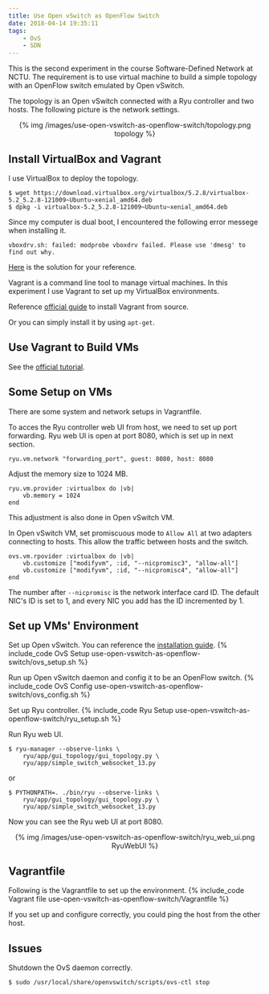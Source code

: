 ```yaml
---
title: Use Open vSwitch as OpenFlow Switch
date: 2018-04-14 19:35:11
tags:
    - OvS
    - SDN
---
```


This is the second experiment in the course Software-Defined Network at NCTU. The requirement is to use virtual machine to build a simple topology with an OpenFlow switch emulated by Open vSwitch. <!-- more -->

The topology is an Open vSwitch connected with a Ryu controller and two hosts. The following picture is the network settings.

<center>
{% img /images/use-open-vswitch-as-openflow-switch/topology.png topology %}
</center>

## Install VirtualBox and Vagrant
I use VirtualBox to deploy the topology.
```
$ wget https://download.virtualbox.org/virtualbox/5.2.8/virtualbox-5.2_5.2.8-121009~Ubuntu~xenial_amd64.deb
$ dpkg -i virtualbox-5.2_5.2.8-121009~Ubuntu~xenial_amd64.deb
```

Since my computer is dual boot, I encountered the following error messege when installing it.
```
vboxdrv.sh: failed: modprobe vboxdrv failed. Please use 'dmesg' to find out why.
```
[Here](https://askubuntu.com/a/900121) is the solution for your reference.

Vagrant is a command line tool to manage virtual machines. In this experiment I use Vagrant to set up my VirtualBox environments.

Reference [official guide](https://www.vagrantup.com/docs/installation/source.html) to install Vagrant from source.

Or you can simply install it by using `apt-get`.

## Use Vagrant to Build VMs
See the [official tutorial](https://www.vagrantup.com/docs/).

## Some Setup on VMs
There are some system and network setups in Vagrantfile.

To acces the Ryu controller web UI from host, we need to set up port forwarding. Ryu web UI is open at port 8080, which is set up in next section.
```
ryu.vm.network "forwarding_port", guest: 8080, host: 8080
```

Adjust the memory size to 1024 MB.
```
ryu.vm.provider :virtualbox do |vb|
    vb.memory = 1024
end
```
This adjustment is also done in Open vSwitch VM.

In Open vSwitch VM, set promiscuous mode to `Allow All` at two adapters connecting to hosts. This allow the traffic between hosts and the switch.
```
ovs.vm.rpovider :virtualbox do |vb|
    vb.customize ["modifyvm", :id, "--nicpromisc3", "allow-all"]
    vb.customize ["modifyvm", :id, "--nicpromisc4", "allow-all"]
end
```
The number after `--nicpromisc` is the network interface card ID. The default NIC's ID is set to 1, and every NIC you add has the ID incremented by 1.

## Set up VMs' Environment
Set up Open vSwitch. You can reference the [installation guide](https://github.com/openvswitch/ovs/blob/master/Documentation/intro/install/general.rst).
{% include_code OvS Setup use-open-vswitch-as-openflow-switch/ovs_setup.sh %}

Run up Open vSwitch daemon and config it to be an OpenFlow switch.
{% include_code OvS Config use-open-vswitch-as-openflow-switch/ovs_config.sh %}

Set up Ryu controller.
{% include_code Ryu Setup use-open-vswitch-as-openflow-switch/ryu_setup.sh %}

Run Ryu web UI.
```
$ ryu-manager --observe-links \
    ryu/app/gui_topology/gui_topology.py \
    ryu/app/simple_switch_websocket_13.py
```
or
```
$ PYTHONPATH=. ./bin/ryu --observe-links \
    ryu/app/gui_topology/gui_topology.py \
    ryu/app/simple_switch_websocket_13.py
```
Now you can see the Ryu web UI at port 8080.

<center>
{% img /images/use-open-vswitch-as-openflow-switch/ryu_web_ui.png RyuWebUI %}
</center>

## Vagrantfile
Following is the Vagrantfile to set up the environment.
{% include_code Vagrant file use-open-vswitch-as-openflow-switch/Vagrantfile %}

If you set up and configure correctly, you could ping the host from the other host.

## Issues
Shutdown the OvS daemon correctly.
```
$ sudo /usr/local/share/openvswitch/scripts/ovs-ctl stop
```
